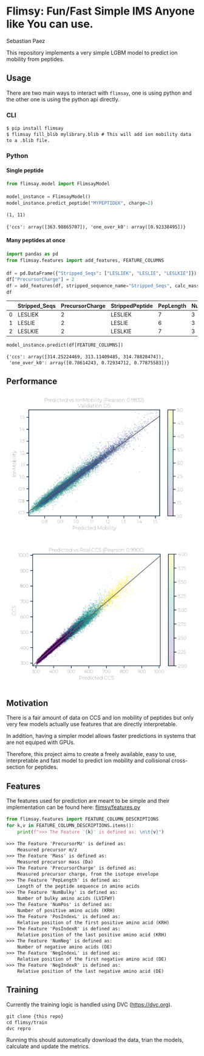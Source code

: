 # Flimsy: Fun/Fast Simple IMS Anyone like You can use.
Sebastian Paez

This repository implements a very simple LGBM model to predict ion
mobility from peptides.

## Usage

There are two main ways to interact with `flimsay`, one is using python
and the other one is using the python api directly.

### CLI

``` shell
$ pip install flimsay
$ flimsay fill_blib mylibrary.blib # This will add ion mobility data to a .blib file.
```

### Python

#### Single peptide

``` python
from flimsay.model import FlimsayModel

model_instance = FlimsayModel()
model_instance.predict_peptide("MYPEPTIDEK", charge=2)
```

    (1, 11)

    {'ccs': array([363.98865707]), 'one_over_k0': array([0.92338495])}

#### Many peptides at once

``` python
import pandas as pd
from flimsay.features import add_features, FEATURE_COLUMNS

df = pd.DataFrame({"Stripped_Seqs": ["LESLIEK", "LESLIE", "LESLKIE"]})
df["PrecursorCharge"] = 2
df = add_features(df, stripped_sequence_name="Stripped_Seqs", calc_masses=True)
df
```

<div>
<style scoped>
    .dataframe tbody tr th:only-of-type {
        vertical-align: middle;
    }
&#10;    .dataframe tbody tr th {
        vertical-align: top;
    }
&#10;    .dataframe thead th {
        text-align: right;
    }
</style>

|     | Stripped_Seqs | PrecursorCharge | StrippedPeptide | PepLength | NumBulky | NumPos | PosIndexL | PosIndexR | NumNeg | NegIndexL | NegIndexR | Mass       | PrecursorMz |
|-----|---------------|-----------------|-----------------|-----------|----------|--------|-----------|-----------|--------|-----------|-----------|------------|-------------|
| 0   | LESLIEK       | 2               | LESLIEK         | 7         | 3        | 1      | 0.857143  | 0.000000  | 2      | 0.142857  | 0.142857  | 830.474934 | 416.245292  |
| 1   | LESLIE        | 2               | LESLIE          | 6         | 3        | 0      | 1.000000  | 1.000000  | 2      | 0.166667  | 0.000000  | 702.379971 | 352.197811  |
| 2   | LESLKIE       | 2               | LESLKIE         | 7         | 3        | 1      | 0.571429  | 0.285714  | 2      | 0.142857  | 0.000000  | 830.474934 | 416.245292  |

</div>

``` python
model_instance.predict(df[FEATURE_COLUMNS])
```

    {'ccs': array([314.25224469, 313.11409485, 314.78828474]),
     'one_over_k0': array([0.78614243, 0.72934712, 0.77875583])}

## Performance

![](train/plots/one_over_k0_model_ims_pred_vs_true.png)

![](train/plots/ccs_predicted_vs_real.png)

## Motivation

There is a fair amount of data on CCS and ion mobility of peptides but
only very few models actually use features that are directly
interpretable.

In addition, having a simpler model allows faster predictions in systems
that are not equiped with GPUs.

Therefore, this project aims to create a freely available, easy to use,
interpretable and fast model to predict ion mobility and collisional
cross-section for peptides.

## Features

The features used for prediction are meant to be simple and their
implementation can be found here:
[flimsy/features.py](flimsy/features.py)

``` python
from flimsay.features import FEATURE_COLUMN_DESCRIPTIONS
for k,v in FEATURE_COLUMN_DESCRIPTIONS.items():
    print(f">>> The Feature '{k}' is defined as: \n\t{v}")
```

    >>> The Feature 'PrecursorMz' is defined as: 
        Measured precursor m/z
    >>> The Feature 'Mass' is defined as: 
        Measured precursor mass (Da)
    >>> The Feature 'PrecursorCharge' is defined as: 
        Measured precursor charge, from the isotope envelope
    >>> The Feature 'PepLength' is defined as: 
        Length of the peptide sequence in amino acids
    >>> The Feature 'NumBulky' is defined as: 
        Number of bulky amino acids (LVIFWY)
    >>> The Feature 'NumPos' is defined as: 
        Number of positive amino acids (KRH)
    >>> The Feature 'PosIndexL' is defined as: 
        Relative position of the first positive amino acid (KRH)
    >>> The Feature 'PosIndexR' is defined as: 
        Relative position of the last positive amino acid (KRH)
    >>> The Feature 'NumNeg' is defined as: 
        Number of negative amino acids (DE)
    >>> The Feature 'NegIndexL' is defined as: 
        Relative position of the first negative amino acid (DE)
    >>> The Feature 'NegIndexR' is defined as: 
        Relative position of the last negative amino acid (DE)

## Training

Currently the training logic is handled using DVC (https://dvc.org).

``` shell
git clone {this repo}
cd flimsy/train
dvc repro
```

Running this should automatically download the data, trian the models,
calculate and update the metrics.
